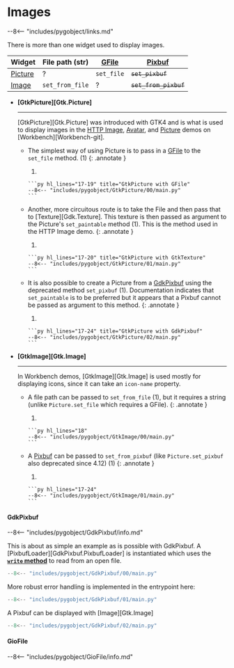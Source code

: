 # Images

--8<-- "includes/pygobject/links.md"

There is more than one widget used to display images.

Widget                  | File path (str)   | [GFile](#giofile) | [Pixbuf](#gdkpixbuf)
---                     | ---               | ---               | ---
[Picture](#gtkpicture)  | ?                 | `set_file`        | ~~`set_pixbuf`~~
[Image](#gtkimage)      | `set_from_file`   | ?                 | ~~`set_from_pixbuf`~~


<div class="grid cards" markdown>

-   **[GtkPicture][Gtk.Picture]**

    ---

    [GtkPicture][Gtk.Picture] was introduced with GTK4 and is what is used to display images in the [HTTP Image](https://github.com/workbenchdev/demos/tree/main/src/HTTP%20Image), [Avatar](https://github.com/workbenchdev/demos/tree/main/src/Avatar), and [Picture](https://github.com/workbenchdev/demos/tree/main/src/Picture) demos on [Workbench][Workbench-git].

    -   The simplest way of using Picture is to pass in a [GFile](#giofile) to the `set_file` method. (1)
        {: .annotate }

        1.  

            ```py hl_lines="17-19" title="GtkPicture with GFile"
            --8<-- "includes/pygobject/GtkPicture/00/main.py"
            ```
    
    -   Another, more circuitous route is to take the File and then pass that to [Texture][Gdk.Texture].
        This texture is then passed as argument to the Picture's `set_paintable` method (1).
        This is the method used in the HTTP Image demo.
        {: .annotate }

        1.  

            ```py hl_lines="17-20" title="GtkPicture with GtkTexture"
            --8<-- "includes/pygobject/GtkPicture/01/main.py"
            ```
    
    -   It is also possible to create a Picture from a [GdkPixbuf](#gdkpixbuf) using the deprecated method `set_pixbuf` (1).
        Documentation indicates that `set_paintable` is to be preferred but it appears that a Pixbuf cannot be passed as argument to this method.
        {: .annotate }

        1.  

            ```py hl_lines="17-24" title="GtkPicture with GdkPixbuf"
            --8<-- "includes/pygobject/GtkPicture/02/main.py"
            ```

-   **[GtkImage][Gtk.Image]**
    
    ---

    In Workbench demos, [GtkImage][Gtk.Image] is used mostly for displaying icons, since it can take an `icon-name` property.

    -   A file path can be passed to `set_from_file` (1), but it requires a string (unlike `Picture.set_file` which requires a GFile).
        {: .annotate }

        1.  

            ```py hl_lines="18"
            --8<-- "includes/pygobject/GtkImage/00/main.py"
            ```

    -   A [Pixbuf](#gdkpixbuf) can be passed to `set_from_pixbuf` (like `Picture.set_pixbuf` also deprecated since 4.12) (1)
        {: .annotate }

        1.  

            ```py hl_lines="17-24"
            --8<-- "includes/pygobject/GtkImage/01/main.py"
            ```

</div>

#### GdkPixbuf

--8<-- "includes/pygobject/GdkPixbuf/info.md"

<div class="grid cards" markdown>

This is about as simple an example as is possible with GdkPixbuf.
A [PixbufLoader][GdkPixbuf.PixbufLoader] is instantiated which uses the [**`write` method**](https://api.pygobject.gnome.org/GdkPixbuf-2.0/class-PixbufLoader.html#gi.repository.GdkPixbuf.PixbufLoader.write) to read from an open file.

```py hl_lines="11"
--8<-- "includes/pygobject/GdkPixbuf/00/main.py"
```

More robust error handling is implemented in the entrypoint here:

```py hl_lines="4 17-22"
--8<-- "includes/pygobject/GdkPixbuf/01/main.py"
```


A Pixbuf can be displayed with [Image][Gtk.Image]

```py
--8<-- "includes/pygobject/GdkPixbuf/02/main.py"
```

</div>

#### GioFile

--8<-- "includes/pygobject/GioFile/info.md"
